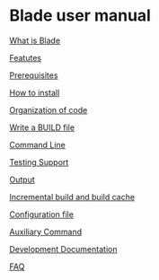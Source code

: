Blade user manual
============

[What is Blade](intro.md)

[Featutes](features.md)

[Prerequisites](prerequisites.md)

[How to install](install.md)

[Organization of code](workspace.md)

[Write a BUILD file](build_file.md)

[Command Line](command_line.md)

[Testing Support](test.md)

[Output](output.md)

[Incremental build and build cache](build_cache.md)

[Configuration file](config.md)

[Auxiliary Command](aux.md)

[Development Documentation](develop.md)

[FAQ](FAQ.md)

